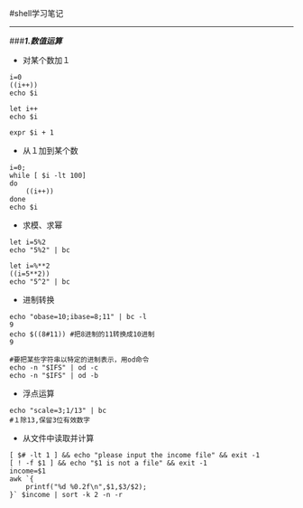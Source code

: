 #shell学习笔记
- - -
###***1.数值运算***
- 对某个数加１
```
i=0
((i++))
echo $i

let i++
echo $i

expr $i + 1
```
- 从１加到某个数
```
i=0;
while [ $i -lt 100]
do
	((i++))
done
echo $i
```

- 求模、求幂
```
let i=5%2
echo "5%2" | bc

let i=%**2
((i=5**2))
echo "5^2" | bc
```

- 进制转换
```
echo "obase=10;ibase=8;11" | bc -l
9
echo $((8#11)) #把8进制的11转换成10进制
9

#要把某些字符串以特定的进制表示，用od命令
echo -n "$IFS" | od -c
echo -n "$IFS" | od -b
```

- 浮点运算
```
echo "scale=3;1/13" | bc
#１除13,保留3位有效数字
```

- 从文件中读取并计算
```
[ $# -lt 1 ] && echo "please input the income file" && exit -1
[ ! -f $1 ] && echo "$1 is not a file" && exit -1
income=$1
awk `{
	printf("%d %0.2f\n",$1,$3/$2);
}` $income | sort -k 2 -n -r
```
